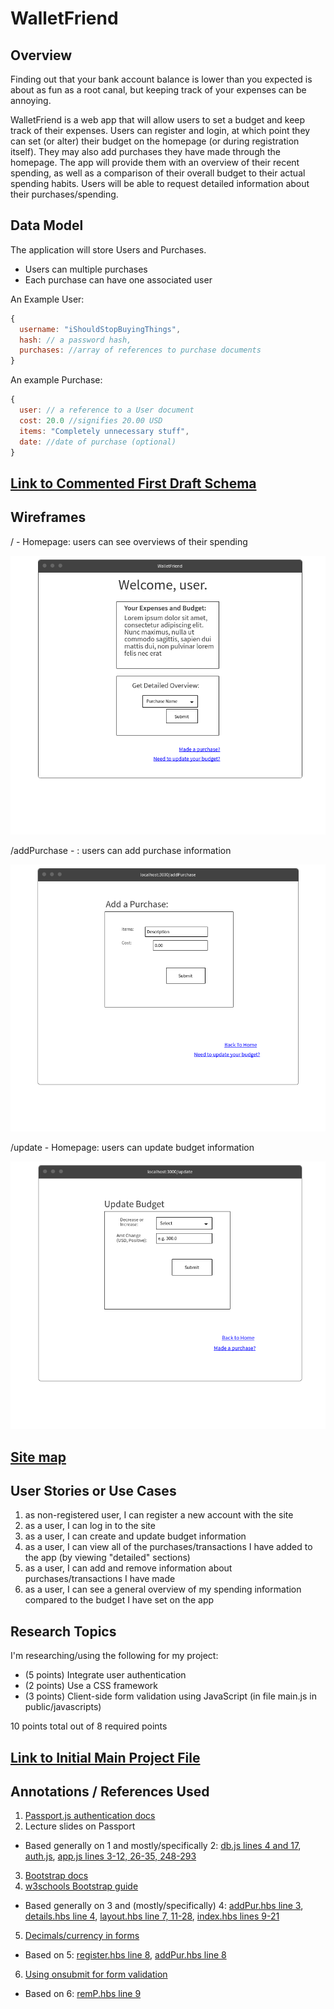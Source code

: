 # WalletFriend

## Overview

Finding out that your bank account balance is lower than you expected is about as fun as a root canal, but keeping track of your expenses can be annoying.

WalletFriend is a web app that will allow users to set a budget and keep track of their expenses. Users can register and login, at which point they can set (or alter) their budget on the homepage (or during registration itself). They may also add purchases they have made through the homepage. The app will provide them with an overview of their recent spending, as well as a comparison of their overall budget to their actual spending habits. Users will be able to request detailed information about their purchases/spending.


## Data Model


The application will store Users and Purchases.
* Users can multiple purchases
* Each purchase can have one associated user


An Example User:

```javascript
{
  username: "iShouldStopBuyingThings",
  hash: // a password hash,
  purchases: //array of references to purchase documents
}
```

An example Purchase:
```javascript
{
  user: // a reference to a User document
  cost: 20.0 //signifies 20.00 USD
  items: "Completely unnecessary stuff",
  date: //date of purchase (optional)
}
```


## [Link to Commented First Draft Schema](db.js) 

## Wireframes

/ - Homepage: users can see overviews of their spending

![home](documentation/home.png)

/addPurchase - : users can add purchase information

![add purchase](documentation/spend.png)

/update - Homepage: users can update budget information

![update](documentation/update.png)


## [Site map](documentation/sitemap.png)


## User Stories or Use Cases

1. as non-registered user, I can register a new account with the site
2. as a user, I can log in to the site
3. as a user, I can create and update budget information
4. as a user, I can view all of the purchases/transactions I have added to the app (by viewing "detailed" sections)
5. as a user, I can add and remove information about purchases/transactions I have made
6. as a user, I can see a general overview of my spending information compared to the budget I have set on the app

## Research Topics

I'm researching/using the following for my project:

* (5 points) Integrate user authentication
* (2 points) Use a CSS framework
* (3 points) Client-side form validation using JavaScript (in file main.js in public/javascripts)

10 points total out of 8 required points<br> 


## [Link to Initial Main Project File](app.js) 

## Annotations / References Used

1. [Passport.js authentication docs](http://passportjs.org/docs/)
2. Lecture slides on Passport
* Based generally on 1 and mostly/specifically 2: [db.js lines 4 and 17](db.js), [auth.js](auth.js), [app.js lines 3-12, 26-35, 248-293](app.js)

3. [Bootstrap docs](http://getbootstrap.com/getting-started/#download)
4. [w3schools Bootstrap guide](https://www.w3schools.com/bootstrap/default.asp)
* Based generally on 3 and (mostly/specifically) 4: [addPur.hbs line 3](views/addPur.hbs), [details.hbs line 4](views/details.hbs), [layout.hbs line 7, 11-28](views/layout.hbs), [index.hbs lines 9-21](views/index.hbs)

5. [Decimals/currency in forms](https://jsfiddle.net/trixta/UC6tG/) 
* Based on 5: [register.hbs line 8](views/register.hbs), [addPur.hbs line 8](views/addPur.hbs)

6. [Using onsubmit for form validation](https://www.w3schools.com/jsref/event_onsubmit.asp)
* Based on 6: [remP.hbs line 9](views/remP.hbs)